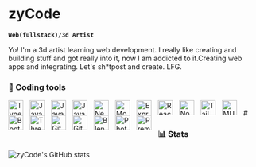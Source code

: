 # zyCode

**`Web(fullstack)/3d Artist`**

Yo! I'm a 3d artist learning web development. I really like creating and building stuff and got really into it, now I am addicted to it.Creating web apps and integrating. Let's sh*tpost and create. LFG.

### 🧰 Coding tools

<img align="left" alt="Typescript" width="30px" style="padding-right:10px;" src="https://cdn.jsdelivr.net/gh/devicons/devicon/icons/typescript/typescript-original.svg"/>
<img align="left" alt="Javascript" width="30px" style="padding-right:10px;" src="https://cdn.jsdelivr.net/gh/devicons/devicon/icons/javascript/javascript-original.svg"/>

<img align="left" alt="Javascript" width="30px" style="padding-right:10px;" src="https://cdn.jsdelivr.net/gh/devicons/devicon/icons/html5/html5-original.svg"/>
<img align="left" alt="Javascript" width="30px" style="padding-right:10px;" src="https://cdn.jsdelivr.net/gh/devicons/devicon/icons/css3/css3-original.svg"/>

<img align="left" alt="Nextjs" width="30px" style="padding-right:10px;" src="https://cdn.jsdelivr.net/gh/devicons/devicon/icons/nextjs/nextjs-line.svg"/>

<img align="left" alt="Mongo" width="30px" style="padding-right:10px;" src="https://cdn.jsdelivr.net/gh/devicons/devicon/icons/mongodb/mongodb-original.svg"/>
<img align="left" alt="Express" width="30px" style="padding-right:10px;" src="https://cdn.jsdelivr.net/gh/devicons/devicon/icons/express/express-original.svg"/>
<img align="left" alt="React" width="30px" style="padding-right:10px;" src="https://cdn.jsdelivr.net/gh/devicons/devicon/icons/react/react-original.svg"/>
<img align="left" alt="Nodejs" width="30px" style="padding-right:10px;" src="https://cdn.jsdelivr.net/gh/devicons/devicon/icons/nodejs/nodejs-original.svg"/>


<img align="left" alt="Tailwind" width="30px" style="padding-right:10px;" src="https://cdn.jsdelivr.net/gh/devicons/devicon/icons/tailwindcss/tailwindcss-plain.svg"/>
<img align="left" alt="MUI" width="30px" style="padding-right:10px;" src="https://cdn.jsdelivr.net/gh/devicons/devicon/icons/materialui/materialui-original.svg"/>
<img align="left" alt="Bootstrap" width="30px" style="padding-right:10px;" src="https://cdn.jsdelivr.net/gh/devicons/devicon/icons/bootstrap/bootstrap-original.svg"/>
<img align="left" alt="Threejs" width="30px" style="padding-right:10px;" src="https://cdn.jsdelivr.net/gh/devicons/devicon/icons/threejs/threejs-original-wordmark.svg"/>

<img align="left" alt="Git" width="30px" style="padding-right:10px;" src="https://cdn.jsdelivr.net/gh/devicons/devicon/icons/git/git-original.svg"/>
<img align="left" alt="Github" width="30px" style="padding-right:10px;" src="https://cdn.jsdelivr.net/gh/devicons/devicon/icons/github/github-original.svg"/>

<img align="left" alt="Blender" width="30px" style="padding-right:10px;" src="https://cdn.jsdelivr.net/gh/devicons/devicon/icons/blender/blender-original.svg"/>
<img align="left" alt="Photoshop" width="30px" style="padding-right:10px;" src="https://cdn.jsdelivr.net/gh/devicons/devicon/icons/photoshop/photoshop-plain.svg"/>
<img align="left" alt="Premiere" width="30px" style="padding-right:10px;" src="https://cdn.jsdelivr.net/gh/devicons/devicon/icons/premierepro/premierepro-original.svg"/>
<br />
#

### 📊 Stats

![zyCode's GitHub stats](https://github-readme-stats.vercel.app/api?username=Zai11-art&show_icons=true&theme=gruvbox)
